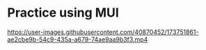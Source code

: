 # Practice using MUI


https://user-images.githubusercontent.com/40870452/173751861-ae2cbe9b-54c9-435a-a679-74ae9aa9b3f3.mp4


